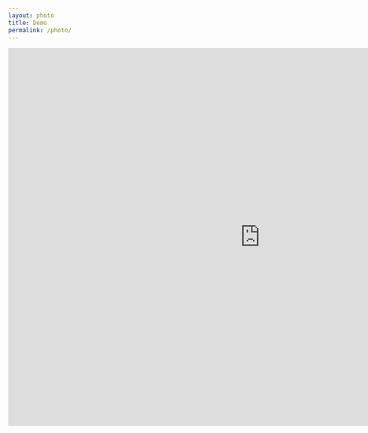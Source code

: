 ```yaml
---
layout: photo
title: Demo
permalink: /photo/
---
```


<iframe width="1024" height="768" frameborder="0" scrolling="no" marginheight="0" marginwidth="0" src="https://maps.google.com/maps?layer=c&amp;panoid=M8c5FWK2lacAAAQfCWcdcQ&amp;ie=UTF8&amp;source=embed&amp;output=svembed&amp;cbp=13%2C155.26676537698515%2C%2C0%2C0.6789352918338807"></iframe>
